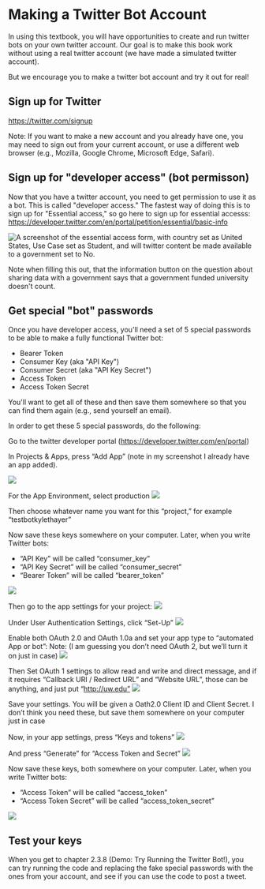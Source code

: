 # Making a Twitter Bot Account

In using this textbook, you will have opportunities to create and run twitter bots on your own twitter account. Our goal is to make this book work without using a real twitter account (we have made a simulated twitter account).

But we encourage you to make a twitter bot account and try it out for real!

## Sign up for Twitter
https://twitter.com/signup

Note: If you want to make a new account and you already have one, you may need to sign out from your current account, or use a different web browser (e.g., Mozilla, Google Chrome, Microsoft Edge, Safari).

## Sign up for "developer access" (bot permisson)
Now that you have a twitter account, you need to get permission to use it as a bot. This is called "developer access." The fastest way of doing this is to sign up for
"Essential access," so go here to sign up for essential accesss:
https://developer.twitter.com/en/portal/petition/essential/basic-info

![A screenshot of the essential access form, with country set as United States, Use Case set as Student, and will twitter content be made available to a government set to No.](twitter_developer_signup.png)

Note when filling this out, that the information button on the question about sharing data with a government says that a government funded university doesn't count.

## Get special "bot" passwords
Once you have developer access, you'll need a set of 5 special passwords to be able to make a fully functional Twitter bot:
- Bearer Token
- Consumer Key (aka "API Key")
- Consumer Secret (aka "API Key Secret")
- Access Token
- Access Token Secret

You'll want to get all of these and then save them somewhere so that you can find them again (e.g., send yourself an email).

In order to get these 5 special passwords, do the following:

Go to the twitter developer portal (https://developer.twitter.com/en/portal)

In Projects & Apps, press “Add App” (note in my screenshot I already have an app added).

![](twitter_add_app.png)

For the App Environment, select production
![](twitter_production_environment.png)

Then choose whatever name you want for this “project,” for example “testbotkylethayer”


Now save these keys somewhere on your computer. Later, when you write Twitter bots:
- “API Key” will be called “consumer_key”
- “API Key Secret” will be called “consumer_secret”
- “Bearer Token” will be called “bearer_token”

![](twitter_API_keys.png)

Then go to the app settings for your project:
![](twitter_app_settings.png)




Under User Authentication Settings, click “Set-Up”
![](twitter_set_up_auth.png)


Enable both OAuth 2.0 and OAuth 1.0a and set your app type to “automated App or bot”:
Note: (I am guessing you don’t need OAuth 2, but we’ll turn it on just in case)
![](twitter_oath_setup.png)


Then Set OAuth 1 settings to allow read and write and direct message, and if it requires “Callback URI / Redirect URL” and “Website URL”, those can be anything, and just put “http://uw.edu”
![](twitter_oath_1_settings.png)


Save your settings. You will be given a Oath2.0 Client ID and Client Secret. I don’t think you need these, but save them somewhere on your computer just in case


Now, in your app settings, press “Keys and tokens”
![](twitter_keys_and_tokens.png)

And press “Generate” for “Access Token and Secret”
![](twitter_generate_access_tokens.png)



Now save these keys, both somewhere on your computer. Later, when you write Twitter bots:
- “Access Token” will be called “access_token”
- “Access Token Secret” will be called “access_token_secret”

![](twitter_access_tokens.png)



##  Test your keys
When you get to chapter 2.3.8 (Demo: Try Running the Twitter Bot!), you can try running the code and replacing the fake special passwords with the ones from your account, and see if you can use the code to post a tweet.
